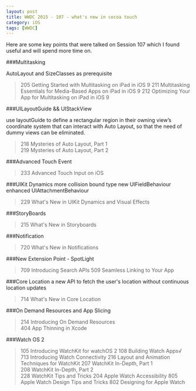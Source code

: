 ```yaml
---
layout: post
title: WWDC 2015 - 107 - what's new in cocoa touch
category: iOS
tags: [WWDC]
---
```


Here are some key points that were talked on Session 107 which I found useful and will spend more time on.

###Multitasking

AutoLayout and SizeClasses as prerequisite

>205 Getting Started with Multitasking on iPad in iOS 9
>211 Multitasking Essentials for Media-Based Apps on iPad in iOS 9 
>212 Optimizing Your App for Multitasking on iPad in iOS 9


###UILayoutGuide && UIStackView

use layoutGuide to define a rectangular region in their owning view’s coordinate system that can interact with Auto Layout, so that the need of dummy views can be eliminated.

>218 Mysteries of Auto Layout, Part 1  
>219 Mysteries of Auto Layout, Part 2

###Advanced Touch Event

>233 Advanced Touch Input on iOS

###UIKit Dynamics
more collision bound type
new UIFieldBehaviour
enhanced UIAttachmentBehaviour

>229 What's New in UIKit Dynamics and Visual Effects

###StoryBoards
	
>215 What's New in Storyboards

###Notification
	
>720 What's New in Notifications

###New Extension Point - SpotLight
	
>709 Introducing Search APIs
>509 Seamless Linking to Your App

###Core Location
a new API to fetch the user's location without continuous location updates
	
>714 What's New in Core Location 

###On Demand Resources and App Slicing

>214 Introducing On Demand Resources 	
>404 App Thinning in Xcode 

###Watch OS 2

>105 Introducing WatchKit for watchOS 2
>108 Building Watch Apps√
>713 Introducing Watch Connectivity
>216 Layout and Animation Techniques for WatchKit
>207 WatchKit In-Depth, Part 1  
>208 WatchKit In-Depth, Part 2  
>228 WatchKit Tips and Tricks
>204 Apple Watch Accessibility
>805 Apple Watch Design Tips and Tricks
>802 Designing for Apple Watch  